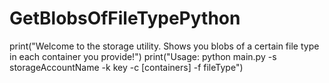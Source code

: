 # GetBlobsOfFileTypePython

print("Welcome to the storage utility. Shows you blobs of a certain file type in each container you provide!")
print("Usage: python main.py -s storageAccountName -k key -c [containers] -f fileType")
